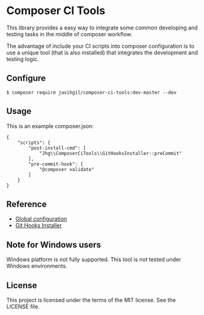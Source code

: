 # Composer CI Tools

This library provides a easy way to integrate some common developing and testing tasks in the middle of composer workflow.

The advantage of include your CI scripts into composer configuration is to use a unique tool (that is also
 installed) that integrates the development and testing logic.

## Configure

    $ composer require javihgil/composer-ci-tools:dev-master --dev
    

## Usage

This is an example composer.json:

    {
        "scripts": {
            "post-install-cmd": [
                "Jhg\\ComposerCiTools\\GitHooksInstaller::preCommit"
            ],
            "pre-commit-hook": [
                "@composer validate"
            ]
        }
    }

## Reference

- [Global configuration](docs/01-global-configuration.md)
- [Git Hooks Installer](docs/02-git-hooks-installer.md)

## Note for Windows users

Windows platform is not fully supported. This tool is not tested under Windows environments.

## License

This project is licensed under the terms of the MIT license. See the LICENSE file.
